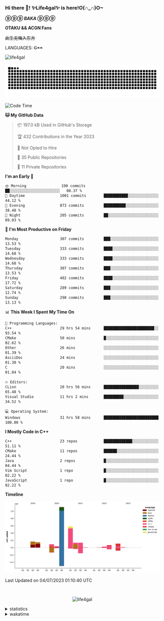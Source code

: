### Hi there 👋! ✨Life4gal✨ is here!O(∩_∩)O~

_**⑨⑨⑨ BAKA ⑨⑨⑨**_

**OTAKU && ACGN Fans**

~~此生无悔入东方~~

LANGUAGES: ~~C++~~

<p align="left"> <img src="https://komarev.com/ghpvc/?username=life4gal&label=Profile%20views&color=0e75b6&style=flat" alt="life4gal" /> </p>

![github contribution grid snake animation](https://raw.githubusercontent.com/Life4gal/Life4gal/snake_branch/github-contribution-grid-snake.svg)

<!--START_SECTION:waka-->
![Code Time](http://img.shields.io/badge/Code%20Time-3%2C287%20hrs%207%20mins-blue)

**🐱 My GitHub Data** 

> 📦 197.0 kB Used in GitHub's Storage 
 > 
> 🏆 432 Contributions in the Year 2023
 > 
> 🚫 Not Opted to Hire
 > 
> 📜 35 Public Repositories 
 > 
> 🔑 11 Private Repositories 
 > 
**I'm an Early 🐤** 

```text
🌞 Morning                190 commits         ██░░░░░░░░░░░░░░░░░░░░░░░   08.37 % 
🌆 Daytime                1001 commits        ███████████░░░░░░░░░░░░░░   44.12 % 
🌃 Evening                873 commits         ██████████░░░░░░░░░░░░░░░   38.48 % 
🌙 Night                  205 commits         ██░░░░░░░░░░░░░░░░░░░░░░░   09.03 % 
```
📅 **I'm Most Productive on Friday** 

```text
Monday                   307 commits         ███░░░░░░░░░░░░░░░░░░░░░░   13.53 % 
Tuesday                  333 commits         ████░░░░░░░░░░░░░░░░░░░░░   14.68 % 
Wednesday                333 commits         ████░░░░░░░░░░░░░░░░░░░░░   14.68 % 
Thursday                 307 commits         ███░░░░░░░░░░░░░░░░░░░░░░   13.53 % 
Friday                   402 commits         ████░░░░░░░░░░░░░░░░░░░░░   17.72 % 
Saturday                 289 commits         ███░░░░░░░░░░░░░░░░░░░░░░   12.74 % 
Sunday                   298 commits         ███░░░░░░░░░░░░░░░░░░░░░░   13.13 % 
```


📊 **This Week I Spent My Time On** 

```text
💬 Programming Languages: 
C++                      29 hrs 54 mins      ███████████████████████░░   93.54 % 
CMake                    50 mins             █░░░░░░░░░░░░░░░░░░░░░░░░   02.62 % 
Other                    26 mins             ░░░░░░░░░░░░░░░░░░░░░░░░░   01.39 % 
AsciiDoc                 24 mins             ░░░░░░░░░░░░░░░░░░░░░░░░░   01.30 % 
C                        20 mins             ░░░░░░░░░░░░░░░░░░░░░░░░░   01.04 % 

🔥 Editors: 
CLion                    20 hrs 56 mins      ████████████████░░░░░░░░░   65.48 % 
Visual Studio            11 hrs 2 mins       █████████░░░░░░░░░░░░░░░░   34.52 % 

💻 Operating System: 
Windows                  31 hrs 58 mins      █████████████████████████   100.00 % 
```

**I Mostly Code in C++** 

```text
C++                      23 repos            █████████████░░░░░░░░░░░░   51.11 % 
CMake                    11 repos            ██████░░░░░░░░░░░░░░░░░░░   24.44 % 
Java                     2 repos             █░░░░░░░░░░░░░░░░░░░░░░░░   04.44 % 
Vim Script               1 repo              █░░░░░░░░░░░░░░░░░░░░░░░░   02.22 % 
JavaScript               1 repo              █░░░░░░░░░░░░░░░░░░░░░░░░   02.22 % 
```



**Timeline**

![Lines of Code chart](https://raw.githubusercontent.com/Life4gal/Life4gal/main/assets/bar_graph.png)


 Last Updated on 04/07/2023 01:10:40 UTC
<!--END_SECTION:waka-->

<img src="https://wakatime.com/share/@Life4gal/86c21846-f841-4004-aed1-e1165eb797d6.svg?sanitize=true" alt=""/>

<p align="center"> <img src="./images/⑨.jpg" alt="life4gal" /> </p>

<details>
	<summary>statistics</summary>
	<img src="https://github-profile-trophy.vercel.app/?username=life4gal" alt=""/>
	<img src="https://github-readme-stats.life4gal.vercel.app/api/top-langs/?username=Life4gal&hide=html&show_icons=true&theme=synthwave&cache_seconds=1800" alt=""/>
	<img src="https://github-readme-stats.life4gal.vercel.app/api?username=Life4gal&show_icons=true&theme=synthwave&cache_seconds=1800" alt=""/>
</details>

<details>
	<summary>wakatime</summary>
	<img src="https://wakatime.com/share/@Life4gal/404666b2-d1ff-4388-94e0-a1935d341f14.svg?sanitize=true" alt=""/>
	<img src="https://wakatime.com/share/@Life4gal/972212ce-6084-4d98-a326-1997606ddf37.svg?sanitize=true" alt=""/>
	<img src="https://wakatime.com/share/@Life4gal/7ae4ead0-e1fd-412a-afcb-da977a5ae5e9.svg?sanitize=true" alt=""/>
</details>
